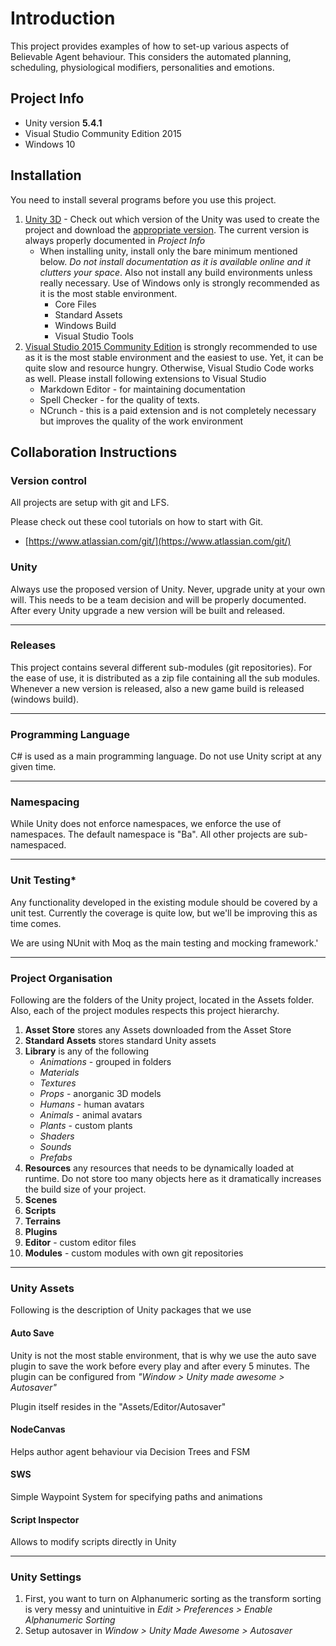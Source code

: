 ﻿# Introduction

This project provides examples of how to set-up various aspects of Believable Agent behaviour. This considers the automated planning, scheduling, physiological modifiers, personalities and emotions. 

## Project Info

* Unity version **5.4.1**
* Visual Studio Community Edition 2015
* Windows 10

## Installation

You need to install several programs before you use this project.

1. [Unity 3D](https://unity3d.com/) - Check out which version of the Unity was used to create the project and download the [appropriate version](https://unity3d.com/get-unity/download/archive?_ga=1.50131110.1270362903.1460337485). The current version is always properly documented in *Project Info*
	* When installing unity, install only the bare minimum mentioned below. *Do not install documentation as it is available online and it clutters your space*. Also not install any build environments unless really necessary. Use of Windows only is strongly recommended as it is the most stable environment.
      * Core Files
      * Standard Assets
      * Windows Build
      * Visual Studio Tools
2. [Visual Studio 2015 Community Edition](https://www.visualstudio.com/en-us/downloads/download-visual-studio-vs.aspx) is strongly recommended to use as it is the most stable environment and the easiest to use. Yet, it can be quite slow and resource hungry. Otherwise, Visual Studio Code works as well. Please install following extensions to Visual Studio
	* Markdown Editor - for maintaining documentation
    * Spell Checker - for the quality of texts.
    * NCrunch - this is a paid extension and is not completely necessary but improves the quality of the work environment

## Collaboration Instructions

### Version control

All projects are setup with git and LFS. 

Please check out these cool tutorials on how to start with Git.

* [https://www.atlassian.com/git/](https://www.atlassian.com/git/)

### Unity

Always use the proposed version of Unity. Never, upgrade unity at your own will. This needs to be a team decision and will be properly documented. After every Unity upgrade a new version will be built and released.

<hr />

### Releases

This project contains several different sub-modules (git repositories). For the ease of use, it is distributed as a zip file containing all the sub modules. Whenever a new version is released, also a new game build is released (windows build).

<hr />

### Programming Language

C# is used as a main programming language. Do not use Unity script at any given time.

<hr />

### Namespacing

While Unity does not enforce namespaces, we enforce the use of namespaces. The default namespace is "Ba". All other projects are sub-namespaced.

<hr />

### Unit Testing*

Any functionality developed in the existing module should be covered by a unit test. Currently the coverage is quite low, but we'll be improving this as time comes.

We are using NUnit with Moq as the main testing and mocking framework.'

<hr />

### Project Organisation

Following are the folders of the Unity project, located in the Assets folder. Also, each of the project modules respects this project hierarchy.

1. **Asset Store** stores any Assets downloaded from the Asset Store
1. **Standard Assets** stores standard Unity assets
1. **Library** is any of the following
   * *Animations* - grouped in folders
   * *Materials*  
   * *Textures*
   * *Props* - anorganic 3D models
   * *Humans* - human avatars
   * *Animals* - animal avatars
   * *Plants* - custom plants
   * *Shaders*
   * *Sounds*
   * *Prefabs*
1. **Resources** any resources that needs to be dynamically loaded at runtime. Do not store too many objects here as it dramatically increases the build size of your project.
1. **Scenes**
1. **Scripts** 
1. **Terrains**
7. **Plugins**
9. **Editor** - custom editor files
8. **Modules** - custom modules with own git repositories

<hr />

### Unity Assets


Following is the description of Unity packages that we use

#### Auto Save

Unity is not the most stable environment, that is why we use the auto save plugin to save the work before every play and after every 5 minutes. The plugin can be configured from *"Window > Unity made awesome > Autosaver"*

Plugin itself resides in the "Assets/Editor/Autosaver"

#### NodeCanvas

Helps author agent behaviour via Decision Trees and FSM

#### SWS

Simple Waypoint System for specifying paths and animations

#### Script Inspector

Allows to modify scripts directly in Unity 

<hr />

### Unity Settings

1. First, you want to turn on Alphanumeric sorting as the transform sorting is very messy and unintuitive in *Edit > Preferences > Enable Alphanumeric Sorting*
2. Setup autosaver in *Window > Unity Made Awesome > Autosaver*  


